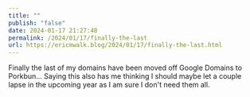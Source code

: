 ```yaml
---
title: ""
publish: "false"
date: 2024-01-17 21:27:48
permalink: /2024/01/17/finally-the-last
url: https://ericmwalk.blog/2024/01/17/finally-the-last.html
---
```


Finally the last of my domains have been moved off Google Domains to Porkbun... Saying this also has me thinking I should maybe let a couple lapse in the upcoming year as I am sure I don't need them all.